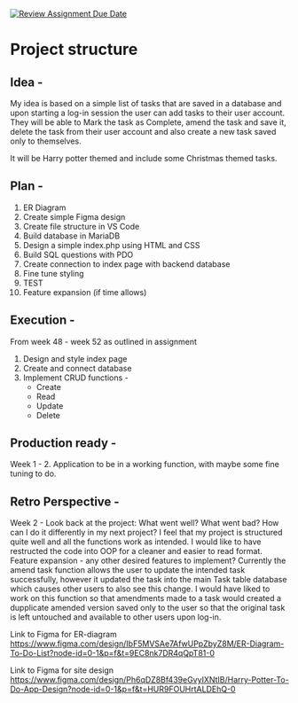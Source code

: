 [![Review Assignment Due Date](https://classroom.github.com/assets/deadline-readme-button-22041afd0340ce965d47ae6ef1cefeee28c7c493a6346c4f15d667ab976d596c.svg)](https://classroom.github.com/a/5k4uDUDX)

# Project structure

## Idea - 
My idea is based on a simple list of tasks that are saved in a database and upon starting a log-in session the user can add tasks to their user account.
They will be able to Mark the task as Complete, amend the task and save it, delete the task from their user account and also create a new task saved only to themselves.

It will be Harry potter themed and include some Christmas themed tasks.

## Plan - 
1. ER Diagram
2. Create simple Figma design
3. Create file structure in VS Code
4. Build database in MariaDB
5. Design a simple index.php using HTML and CSS
6. Build SQL questions with PDO
7. Create connection to index page with backend database
8. Fine tune styling
9. TEST
10. Feature expansion (if time allows)

## Execution - 
From week 48 - week 52 as outlined in assignment
1. Design and style index page
2. Create and connect database
3. Implement CRUD functions -
    - Create
    - Read
    - Update
    - Delete

## Production ready - 
Week 1 - 2. Application to be in a working function, with maybe some fine tuning to do.

## Retro Perspective - 
Week 2 -
Look back at the project: What went well? What went bad? How can I do it differently in my next project?
I feel that my project is structured quite well and all the functions work as intended. I would like to have restructed 
the code into OOP for a cleaner and easier to read format.
Feature expansion - any other desired features to implement?
Currently the amend task function allows the user to update the intended task successfully, however it updated the task into the 
main Task table database which causes other users to also see this change. 
I would have liked to work on this function so that amendments made to a task would created a dupplicate amended version saved only to the user
so that the original task is left untouched and available to other users upon log-in.

Link to Figma for ER-diagram 
https://www.figma.com/design/IbF5MVSAe7AfwUPpZbyZ8M/ER-Diagram-To-Do-List?node-id=0-1&p=f&t=9EC8nk7DR4qQpT81-0

Link to Figma for site design 
https://www.figma.com/design/Ph6qDZ8Bf439eGvyIXNtIB/Harry-Potter-To-Do-App-Design?node-id=0-1&p=f&t=HUR9FOUHrtALDEhQ-0
